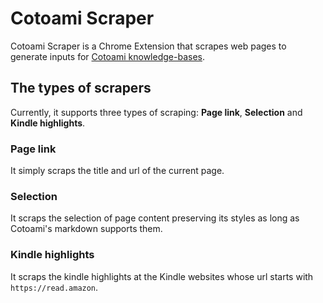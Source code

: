 # Cotoami Scraper

Cotoami Scraper is a Chrome Extension that scrapes web pages to generate inputs for [Cotoami knowledge-bases](https://github.com/cotoami/cotoami).

## The types of scrapers

Currently, it supports three types of scraping: **Page link**, **Selection** and **Kindle highlights**.

### Page link

It simply scraps the title and url of the current page.

### Selection

It scraps the selection of page content preserving its styles as long as Cotoami's markdown supports them.

### Kindle highlights

It scraps the kindle highlights at the Kindle websites whose url starts with `https://read.amazon`.
